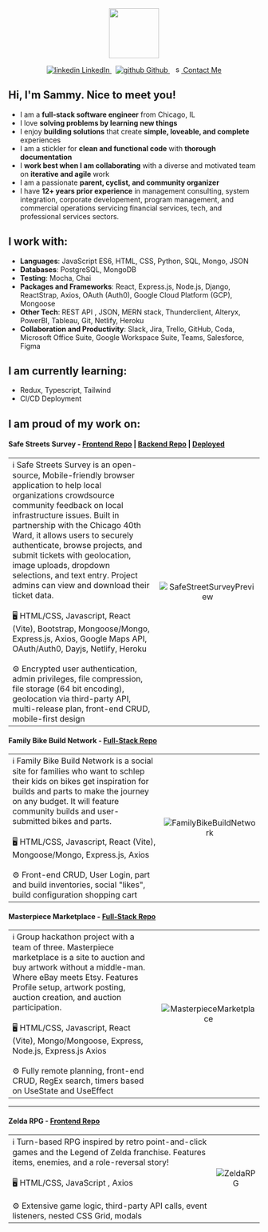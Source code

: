 <div id="header" align="center">
  <img src="https://media.giphy.com/media/v1.Y2lkPTc5MGI3NjExMDQ1eXhra3VnNWZidm00bjExNnRwbjYxcGx2NXI0M2xxd3NieHoxZCZlcD12MV9pbnRlcm5hbF9naWZfYnlfaWQmY3Q9Zw/MeJgB3yMMwIaHmKD4z/giphy.gif" width="100"/>
  <p>
  <a href="https://www.linkedin.com/in/sammy-marks" rel="nofollow noreferrer">
    <img src="https://i.stack.imgur.com/gVE0j.png" alt="linkedin"> LinkedIn
  </a> &nbsp; 
  <a href="https://github.com/sammymarks" rel="nofollow noreferrer">
    <img src="https://i.stack.imgur.com/tskMh.png" alt="github"> Github
  </a> &nbsp; 
  <a href="mailto:sammy.marks@gmail.com" rel="nofollow noreferrer">
    <img src="https://upload.wikimedia.org/wikipedia/commons/7/7e/Gmail_icon_%282020%29.svg" width="15" height="15"alt="sammy.marks@gmail.com"> Contact Me
  </a>
</p>
</div>




## Hi, I'm Sammy. Nice to meet you! 
- I am a **full-stack software engineer** from Chicago, IL
- I love **solving problems by learning new things** 
- I enjoy **building solutions** that create **simple, loveable, and complete** experiences
- I am a stickler for **clean and functional code** with **thorough documentation**
- I **work best when I am collaborating** with a diverse and motivated team on **iterative and agile** work 
- I am a passionate **parent, cyclist, and community organizer**
- I have **12+ years prior experience** in management consulting, system integration, corporate developement, program management, and commercial operations servicing financial services, tech, and professional services sectors.

## I work with:

- **Languages**: JavaScript ES6, HTML, CSS, Python, SQL, Mongo, JSON
- **Databases**: PostgreSQL, MongoDB
- **Testing**: Mocha, Chai
- **Packages and Frameworks**: React, Express.js, Node.js, Django, ReactStrap, Axios, OAuth (Auth0), Google Cloud Platform (GCP), Mongoose
- **Other Tech**: REST API , JSON, MERN stack, Thunderclient, Alteryx, PowerBI, Tableau, Git, Netlify, Heroku
- **Collaboration and Productivity**: Slack, Jira, Trello, GitHub, Coda, Microsoft Office Suite, Google Workspace Suite, Teams, Salesforce, Figma

## I am currently learning:
- Redux, Typescript, Tailwind
- CI/CD Deployment

## I am proud of my work on:

#### Safe Streets Survey - [Frontend Repo](https://github.com/sammymarks/SafeStreetsSurvey-Frontend) | [Backend Repo](https://github.com/sammymarks/SafeStreetsSurvey-Backend) | [Deployed](https://safe-streets-survey.netlify.app/)


<table>
  <tbody>
    <tr>
      <td>
        ℹ️ Safe Streets Survey is an open-source, Mobile-friendly browser application to help local organizations crowdsource community feedback on local infrastructure issues. Built in partnership with the Chicago 40th Ward, it allows users to securely authenticate, browse projects, and submit tickets with geolocation, image uploads, dropdown selections, and text entry. Project admins can view and download their ticket data.<br/> <br/>
        🖥️ HTML/CSS, Javascript, React (Vite), Bootstrap, Mongoose/Mongo, Express.js, Axios, Google Maps API, OAuth/Auth0, Dayjs, Netlify, Heroku<br/> <br/>
        ⚙️ Encrypted user authentication, admin privileges, file compression, file storage (64 bit encoding), geolocation via third-party API, multi-release plan, front-end CRUD, mobile-first design
      </td>
      <td align="center">
        <img alt="SafeStreetSurveyPreview" src="https://github.com/sammymarks/sammymarks/assets/144173900/b0c46a8d-ab16-427f-8784-088f5b70b803">
      </td>
    </tr>
  </tbody>
</table>

#### Family Bike Build Network - [Full-Stack Repo](https://github.com/sammymarks/Family-Bike-Build-Network)

<table>
  <tbody>
    <tr>
      <td>
        ℹ️ Family Bike Build Network is a social site for families who want to schlep their kids on bikes get inspiration for builds and parts to make the journey on any budget. It will feature community builds and user-submitted bikes and parts.<br/> <br/>
        🖥️ HTML/CSS, Javascript, React (Vite), Mongoose/Mongo, Express.js, Axios<br/> <br/>
        ⚙️ Front-end CRUD, User Login, part and build inventories, social "likes", build configuration shopping cart
      </td>
      <td align="center">
       <img alt="FamilyBikeBuildNetwork" src="https://github.com/sammymarks/sammymarks/assets/144173900/37df8ea8-5c70-4140-8d65-7afc0b4cae11">
      </td>
    </tr>
  </tbody>
</table>

#### Masterpiece Marketplace - [Full-Stack Repo](https://github.com/sammymarks/MasterpieceMarketplace)
<table>
  <tbody>
    <tr>
      <td>
        ℹ️ Group hackathon project with a team of three. Masterpiece marketplace is a site to auction and buy artwork without a middle-man. Where eBay meets Etsy. Features Profile setup, artwork posting, auction creation, and auction participation.<br/> <br/>
        🖥️ HTML/CSS, Javascript, React (Vite), Mongo/Mongoose, Express, Node.js, Express.js Axios<br/> <br/>
        ⚙️ Fully remote planning, front-end CRUD, RegEx search, timers based on UseState and UseEffect
      </td>
      <td align="center">
      <img alt="MasterpieceMarketplace" src="https://github.com/sammymarks/sammymarks/assets/144173900/595a1c7c-419b-43c5-8904-688794254d6f">
      </td>
    </tr>
  </tbody>
</table>



___
#### Zelda RPG - [Frontend Repo](https://github.com/sammymarks/Zelda-RPG)
<table>
  <tbody>
    <tr>
      <td>
        ℹ️ Turn-based RPG inspired by retro point-and-click games and the Legend of Zelda franchise. Features items, enemies, and a role-reversal story!<br/> <br/>
        🖥️ HTML/CSS, JavaScript , Axios<br/> <br/>
        ⚙️ Extensive game logic, third-party API calls, event listeners, nested CSS Grid, modals
      </td>
      <td align="center">
        <img alt="ZeldaRPG" src="https://github.com/sammymarks/sammymarks/assets/144173900/c8576b8c-0020-457b-8a08-88f0834bda08">
      </td>
    </tr>
  </tbody>
</table>





